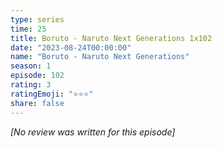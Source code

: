 ```yaml
---
type: series
time: 25
title: Boruto - Naruto Next Generations 1x102
date: "2023-08-24T00:00:00"
name: "Boruto - Naruto Next Generations"
season: 1
episode: 102
rating: 3
ratingEmoji: "⭐️⭐️⭐️"
share: false
---
```


_[No review was written for this episode]_
